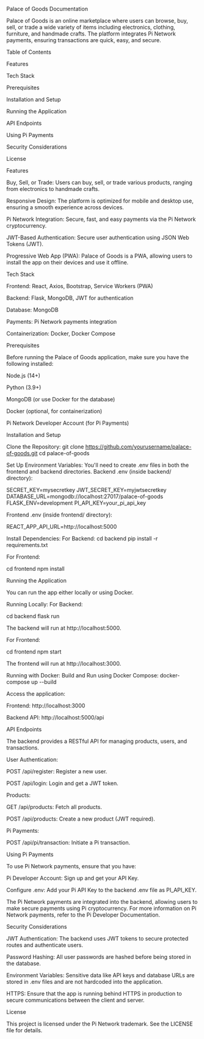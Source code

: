 Palace of Goods Documentation

Palace of Goods is an online marketplace where users can browse, buy, sell, or trade a wide variety of items including electronics, clothing, furniture, and handmade crafts. The platform integrates Pi Network payments, ensuring transactions are quick, easy, and secure.

Table of Contents

Features

Tech Stack

Prerequisites

Installation and Setup

Running the Application

API Endpoints

Using Pi Payments

Security Considerations

License

Features

Buy, Sell, or Trade: Users can buy, sell, or trade various products, ranging from electronics to handmade crafts.

Responsive Design: The platform is optimized for mobile and desktop use, ensuring a smooth experience across devices.

Pi Network Integration: Secure, fast, and easy payments via the Pi Network cryptocurrency.

JWT-Based Authentication: Secure user authentication using JSON Web Tokens (JWT).

Progressive Web App (PWA): Palace of Goods is a PWA, allowing users to install the app on their devices and use it offline.

Tech Stack

Frontend: React, Axios, Bootstrap, Service Workers (PWA)

Backend: Flask, MongoDB, JWT for authentication

Database: MongoDB

Payments: Pi Network payments integration

Containerization: Docker, Docker Compose

Prerequisites

Before running the Palace of Goods application, make sure you have the following installed:

Node.js (14+)

Python (3.9+)

MongoDB (or use Docker for the database)

Docker (optional, for containerization)

Pi Network Developer Account (for Pi Payments)

Installation and Setup

Clone the Repository:
git clone https://github.com/yourusername/palace-of-goods.git cd palace-of-goods

Set Up Environment Variables: You'll need to create .env files in both the frontend and backend directories.
Backend .env (inside backend/ directory):

SECRET_KEY=mysecretkey JWT_SECRET_KEY=myjwtsecretkey DATABASE_URL=mongodb://localhost:27017/palace-of-goods FLASK_ENV=development PI_API_KEY=your_pi_api_key

Frontend .env (inside frontend/ directory):

REACT_APP_API_URL=http://localhost:5000

Install Dependencies: For Backend:
cd backend pip install -r requirements.txt

For Frontend:

cd frontend npm install

Running the Application

You can run the app either locally or using Docker.

Running Locally:
For Backend:

cd backend flask run

The backend will run at http://localhost:5000.

For Frontend:

cd frontend npm start

The frontend will run at http://localhost:3000.

Running with Docker: Build and Run using Docker Compose:
docker-compose up --build

Access the application:

Frontend: http://localhost:3000

Backend API: http://localhost:5000/api

API Endpoints

The backend provides a RESTful API for managing products, users, and transactions.

User Authentication:

POST /api/register: Register a new user.

POST /api/login: Login and get a JWT token.

Products:

GET /api/products: Fetch all products.

POST /api/products: Create a new product (JWT required).

Pi Payments:

POST /api/pi/transaction: Initiate a Pi transaction.

Using Pi Payments

To use Pi Network payments, ensure that you have:

Pi Developer Account: Sign up and get your API Key.

Configure .env: Add your Pi API Key to the backend .env file as PI_API_KEY.

The Pi Network payments are integrated into the backend, allowing users to make secure payments using Pi cryptocurrency. For more information on Pi Network payments, refer to the Pi Developer Documentation.

Security Considerations

JWT Authentication: The backend uses JWT tokens to secure protected routes and authenticate users.

Password Hashing: All user passwords are hashed before being stored in the database.

Environment Variables: Sensitive data like API keys and database URLs are stored in .env files and are not hardcoded into the application.

HTTPS: Ensure that the app is running behind HTTPS in production to secure communications between the client and server.

License

This project is licensed under the Pi Network trademark. See the LICENSE file for details.